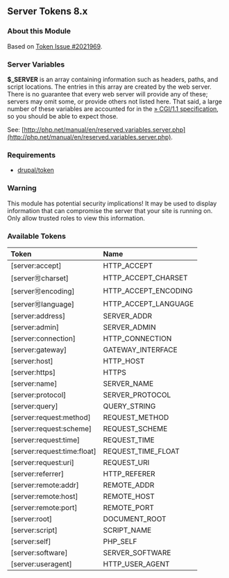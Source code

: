 Server Tokens 8.x
---------------

### About this Module
Based on [Token Issue #2021969](https://www.drupal.org/project/token/issues/2021969).

### Server Variables
**$_SERVER** is an array containing information such as headers, paths, and script locations. The entries in this array are created by the web server. There is no guarantee that every web server will provide any of these; servers may omit some, or provide others not listed here. That said, a large number of these variables are accounted for in the [» CGI/1.1 specification](http://www.faqs.org/rfcs/rfc3875), so you should be able to expect those.

See: [http://php.net/manual/en/reserved.variables.server.php](http://php.net/manual/en/reserved.variables.server.php).

### Requirements
- [drupal/token](https://www.drupal.org/project/token)

### Warning
This module has potential security implications! It may be used to display information that can compromise the server that your site is running on. Only allow trusted roles to view this information.

### Available Tokens
|Token|Name|
|:--- |:--- |
|[server:accept]|HTTP_ACCEPT|
|[server:accept:charset]|HTTP_ACCEPT_CHARSET|
|[server:accept:encoding]|HTTP_ACCEPT_ENCODING|
|[server:accept:language]|HTTP_ACCEPT_LANGUAGE|
|[server:address]|SERVER_ADDR|
|[server:admin]|SERVER_ADMIN|
|[server:connection]|HTTP_CONNECTION|
|[server:gateway]|GATEWAY_INTERFACE|
|[server:host]|HTTP_HOST|
|[server:https]|HTTPS|
|[server:name]|SERVER_NAME|
|[server:protocol]|SERVER_PROTOCOL|
|[server:query]|QUERY_STRING|
|[server:request:method]|REQUEST_METHOD|
|[server:request:scheme]|REQUEST_SCHEME|
|[server:request:time]|REQUEST_TIME|
|[server:request:time:float]|REQUEST_TIME_FLOAT|
|[server:request:uri]|REQUEST_URI|
|[server:referrer]|HTTP_REFERER|
|[server:remote:addr]|REMOTE_ADDR|
|[server:remote:host]|REMOTE_HOST|
|[server:remote:port]|REMOTE_PORT|
|[server:root]|DOCUMENT_ROOT|
|[server:script]|SCRIPT_NAME|
|[server:self]|PHP_SELF|
|[server:software]|SERVER_SOFTWARE|
|[server:useragent]|HTTP_USER_AGENT|